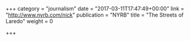 +++
category = "journalism"
date = "2017-03-11T17:47:49+00:00"
link = "http://www.nyrb.com/nick"
publication = "NYRB"
title = "The Streets of Laredo"
weight = 0

+++

